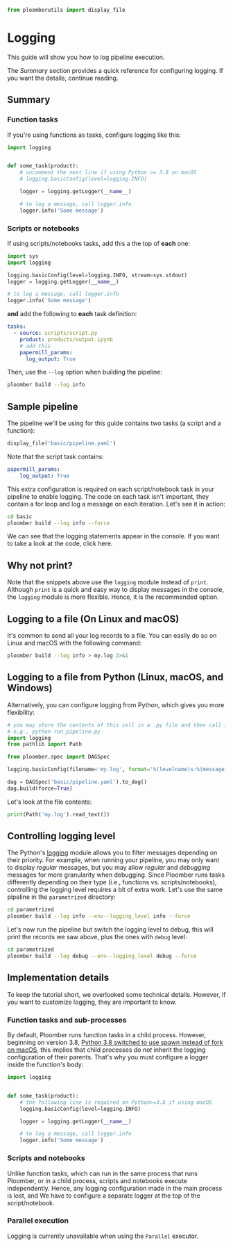 ```python
from ploomberutils import display_file
```

# Logging

This guide will show you how to log pipeline execution.

The *Summary* section provides a quick reference for configuring logging. If you want the details, continue reading.

<!-- #region -->
## Summary

### Function tasks

If you're using functions as tasks, configure logging like this:

```python
import logging


def some_task(product):
    # uncomment the next line if using Python >= 3.8 on macOS
    # logging.basicConfig(level=logging.INFO)

    logger = logging.getLogger(__name__)

    # to log a message, call logger.info
    logger.info('Some message')
```

### Scripts or notebooks

If using scripts/notebooks tasks, add this a the top of **each** one:

```python
import sys
import logging

logging.basicConfig(level=logging.INFO, stream=sys.stdout)
logger = logging.getLogger(__name__)

# to log a message, call logger.info
logger.info('Some message')
```

**and** add the following to **each** task definition:

```yaml
tasks:
  - source: scripts/script.py
    product: products/output.ipynb
    # add this
    papermill_params:
      log_output: True
```

Then, use the `--log` option when building the pipeline:

```sh
ploomber build --log info
```
<!-- #endregion -->

## Sample pipeline

The pipeline we'll be using for this guide contains two tasks (a script and a function):

```python
display_file('basic/pipeline.yaml')
```

Note that the script task contains:

```yaml
papermill_params:
    log_output: True
```

This extra configuration is required on each script/notebook task in your pipeline to enable logging. The code on each task isn't important, they contain a for loop and log a message on each iteration. Let's see it in action:

```sh
cd basic
ploomber build --log info --force
```

We can see that the logging statements appear in the console. If you want to take a look at the code, click here.


## Why not print?

Note that the snippets above use the `logging` module instead of `print`. Although `print` is a quick and easy way to display messages in the console, the `logging` module is more flexible. Hence, it is the recommended option.

<!-- #region -->
## Logging to a file (On Linux and macOS)

It's common to send all your log records to a file. You can easily do so on Linux and macOS with the following command:

```sh
ploomber build --log info > my.log 2>&1
```
<!-- #endregion -->

## Logging to a file from Python (Linux, macOS, and Windows)

Alternatively, you can configure logging from Python, which gives you more flexibility:

```python
# you may store the contents of this cell in a .py file and then call it from the command line
# e.g., python run_pipeline.py
import logging
from pathlib import Path

from ploomber.spec import DAGSpec

logging.basicConfig(filename='my.log', format='%(levelname)s:%(message)s', level=logging.INFO)

dag = DAGSpec('basic/pipeline.yaml').to_dag()
dag.build(force=True)
```

Let's look at the file contents:

```python
print(Path('my.log').read_text())
```

## Controlling logging level

The Python's [logging](https://docs.python.org/3/library/logging.html) module allows you to filter messages depending on their priority. For example, when running your pipeline, you may only want to display *regular* messages, but you may allow *regular* and *debugging* messages for more granularity when debugging. Since Ploomber runs tasks differently depending on their type (i.e., functions vs. scripts/notebooks), controlling the logging level requires a bit of extra work. Let's use the same pipeline in the `parametrized` directory:

```sh
cd parametrized
ploomber build --log info --env--logging_level info --force
```

Let's now run the pipeline but switch the logging level to debug, this will print the records we saw above, plus the ones with `debug` level:

```sh
cd parametrized
ploomber build --log debug --env--logging_level debug --force
```

<!-- #region -->
## Implementation details

To keep the tutorial short, we overlooked some technical details. However, if you want to customize logging, they are important to know.

### Function tasks and sub-processes

By default, Ploomber runs function tasks in a child process. However, beginning on version 3.8, [Python 3.8 switched to use spawn instead of fork on macOS](https://docs.python.org/3/library/multiprocessing.html#contexts-and-start-methods), this implies that child processes *do not* inherit the logging configuration of their parents. That's why you must configure a logger inside the function's body:

```python
import logging


def some_task(product):
    # the following line is required on Python>=3.8 if using macOS
    logging.basicConfig(level=logging.INFO)

    logger = logging.getLogger(__name__)

    # to log a message, call logger.info
    logger.info('Some message')
```

### Scripts and notebooks

Unlike function tasks, which can run in the same process that runs Ploomber, or in a child process, scripts and notebooks execute independently. Hence, any logging configuration made in the main process is lost, and We have to configure a separate logger at the top of the script/notebook.

### Parallel execution


Logging is currently unavailable when using the `Parallel` executor.

<!-- #endregion -->
